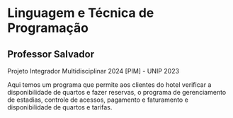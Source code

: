 
# Linguagem e Técnica de Programação
## Professor Salvador

Projeto Integrador Multidisciplinar 2024 [PIM] - UNIP 2023

Aqui temos um programa que permite aos clientes do hotel verificar a disponibilidade de quartos e fazer reservas, o programa de gerenciamento de estadias, controle de acessos, pagamento e faturamento e disponibilidade de quartos e tarifas.